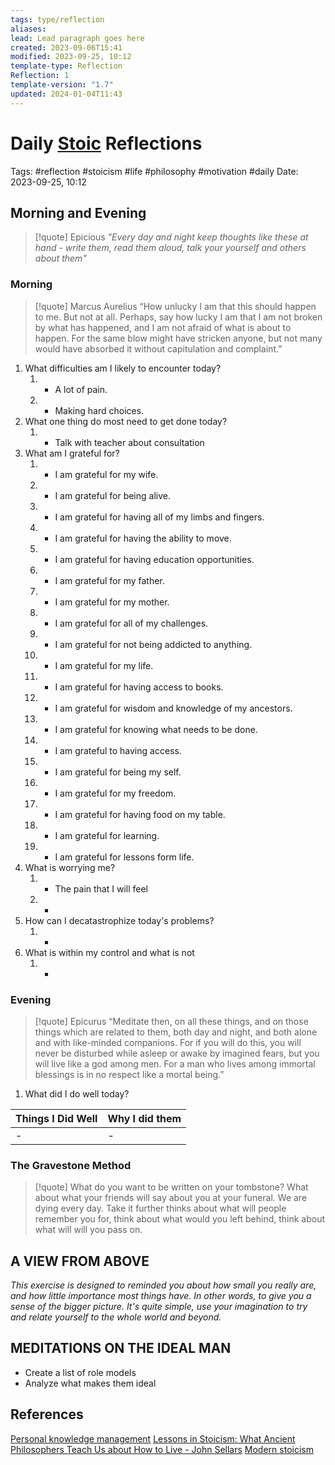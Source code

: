 ```yaml
---
tags: type/reflection
aliases: 
lead: Lead paragraph goes here
created: 2023-09-06T15:41
modified: 2023-09-25, 10:12
template-type: Reflection
Reflection: 1
template-version: "1.7"
updated: 2024-01-04T11:43
---
```



# Daily [Stoic](Stoicism.md) Reflections

Tags:  #reflection #stoicism #life #philosophy #motivation #daily 
Date: 2023-09-25, 10:12

## Morning and Evening

> [!quote] Epicious 
> _"Every day and night keep thoughts like these at hand - write them, 
> read them aloud, talk your yourself and others about them"_


### Morning

> [!quote] Marcus Aurelius
> “How unlucky I am that this should happen to me. But not at all. Perhaps, say 
> how lucky I am that I am not broken by what has happened, and I am not 
> afraid  of what is about to happen. For the same blow might have stricken 
> anyone, but not many would have absorbed it without capitulation 
> and complaint.”

1. What difficulties am I likely to encounter today?
	1. - A lot of pain.
	2. - Making hard choices.
2. What one thing do most need to get done today?
	1. - Talk with teacher about consultation 
3. What am I grateful for?
	1. - I am grateful for my wife.
	2. - I am grateful for being alive.
	3. - I am grateful for having all of my limbs and fingers. 
	4. - I am grateful for having the ability to move.
	5. - I am grateful for having education opportunities.
	6. - I am grateful for my father.
	7. - I am grateful for my mother.
	8. - I am grateful for all of my challenges. 
	9. - I am grateful for not being addicted to anything. 
	10. - I am grateful for my life. 
	11. - I am grateful for having access to books. 
	12. - I am grateful for wisdom and knowledge of my ancestors.
	13. - I am grateful for knowing what needs to be done. 
	14. - I am grateful to having access.
	15. - I am grateful for being my self.
	16. - I am grateful for my freedom. 
	17. - I am grateful for having food on my table.
	18. - I am grateful for learning.
	19. - I am grateful for lessons form life. 
4. What is worrying me?
	1. - The pain that I will feel 
	2. - 
5. How can I decatastrophize today's problems?
	1. -
6. What is within my control and what is not
	1. -

### Evening

> [!quote]  Epicurus
> “Meditate then, on all these things, and on those things which are related 
> to them, both day and night, and both alone and with like-minded 
> companions. For if you will do this, you will never be disturbed while 
> asleep or awake by imagined fears, but you will live like a god among 
> men. For a man who lives among immortal blessings is in no respect 
> like a mortal being.”

1. What did I do well today?

| Things I Did Well | Why I did them |
| ------------------- | ---------------- |
| -                 | -              |

### The Gravestone Method

> [!quote]
> What do you want to be written on your tombstone? What about what your friends will say about you at your funeral. We are dying every day. Take it further thinks about what will people remember you for, think about what would you left behind, think about what will will you pass on.

## A VIEW FROM ABOVE

_This exercise is designed to reminded you about how small you really are, and how little importance most things have. In other words, to give you a sense of the bigger picture. It's quite simple, use your imagination to try and relate yourself to the whole world and beyond._

## MEDITATIONS ON THE IDEAL MAN

- Create a list of role models 
- Analyze what makes them ideal 

## References

[Personal knowledge management](Personal%20knowledge%20management.md)
[Lessons in Stoicism: What Ancient Philosophers Teach Us about How to Live - John Sellars](https://books.google.cz/books/about/Lessons_in_Stoicism.html?id=ky84zQEACAAJ&redir_esc=y)
[Modern stoicism](https://modernstoicism.com/)


